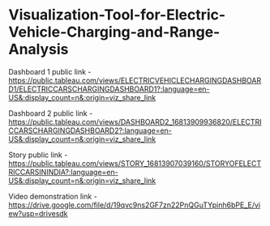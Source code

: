 # Visualization-Tool-for-Electric-Vehicle-Charging-and-Range-Analysis


Dashboard 1 public link - https://public.tableau.com/views/ELECTRICVEHICLECHARGINGDASHBOARD1/ELECTRICCARSCHARGINGDASHBOARD1?:language=en-US&:display_count=n&:origin=viz_share_link

Dashboard 2 public link - https://public.tableau.com/views/DASHBOARD2_16813909936820/ELECTRICCARSCHARGINGDASHBOARD2?:language=en-US&:display_count=n&:origin=viz_share_link

Story public link - https://public.tableau.com/views/STORY_16813907039160/STORYOFELECTRICCARSININDIA?:language=en-US&:display_count=n&:origin=viz_share_link

Video demonstration link - https://drive.google.com/file/d/19qvc9ns2GF7zn22PnQGuTYpinh6bPE_E/view?usp=drivesdk
